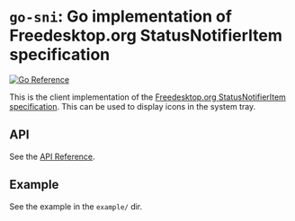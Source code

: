 # `go-sni`: Go implementation of Freedesktop.org StatusNotifierItem specification

[![Go Reference](https://pkg.go.dev/badge/github.com/remko/go-sni.svg)](https://pkg.go.dev/github.com/remko/go-sni)

This is the client implementation of the [Freedesktop.org StatusNotifierItem
specification](https://www.freedesktop.org/wiki/Specifications/StatusNotifierItem/).
This can be used to display icons in the system tray.

## API

See the [API Reference](https://godoc.org/github.com/remko/go-sni).

## Example

See the example in the `example/` dir.